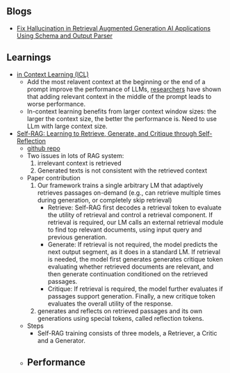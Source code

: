 ## Blogs
- [Fix Hallucination in Retrieval Augmented Generation AI Applications Using Schema and Output Parser](https://kelly-kang.medium.com/fix-hallucination-in-retrieval-augmented-generation-ai-applications-using-schema-and-output-parser-d58325daf1da)


## Learnings
- [in Context Learning (ICL)](https://www.hopsworks.ai/dictionary/in-context-learning-icl#:~:text=In%2Dcontext%20learning%20(ICL),the%20need%20for%20fine%2Dtuning.)
    - Add the most relavent context at the beginning or the end of a prompt improve the performance of LLMs, [researchers](https://arxiv.org/abs/2307.03172) have shown that adding relevant context in the middle of the prompt leads to worse performance. 
    - In-context learning benefits from larger context window sizes: the larger the context size, the better the performance is. Need to use LLm with large context size. 
- [Self-RAG: Learning to Retrieve, Generate, and Critique through Self-Reflection](https://arxiv.org/abs/2310.11511)
    - [github repo](https://github.com/AkariAsai/self-rag/tree/main)
    - Two issues in lots of RAG system: 
        1) irrelevant context is retrieved 
        2) Generated texts is not consistent with the retrieved context
    - Paper contribution
        1) Our framework trains a single arbitrary LM that adaptively retrieves passages on-demand (e.g., can retrieve multiple times during generation, or completely skip retrieval)
            -  Retrieve: Self-RAG first decodes a retrieval token to evaluate the utility of retrieval and control a retrieval component. If retrieval is required, our LM calls an external retrieval module to find top relevant documents, using input query and previous generation.
            - Generate: If retrieval is not required, the model predicts the next output segment, as it does in a standard LM. If retrieval is needed, the model first generates generates critique token evaluating whether retrieved documents are relevant, and then generate continuation conditioned on the retrieved passages.
            - Critique: If retrieval is required, the model further evaluates if passages support generation. Finally, a new critique token evaluates the overall utility of the response.
        2)  generates and reflects on retrieved passages and its own generations using special tokens, called reflection tokens.
    - Steps
        - Self-RAG training consists of three models, a Retriever, a Critic and a Generator.
    - Performance
        - 